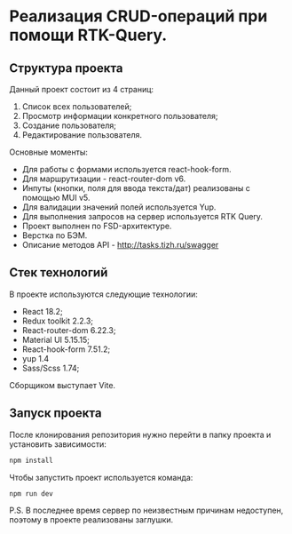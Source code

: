# Реализация CRUD-операций при помощи RTK-Query.

## Структура проекта

Данный проект состоит из 4 страниц:

1. Список всех пользователей;
2. Просмотр информации конкретного пользователя;
3. Создание пользователя;
4. Редактирование пользователя.

Основные моменты:

- Для работы с формами используется react-hook-form.
- Для маршрутизации - react-router-dom v6.
- Инпуты (кнопки, поля для ввода текста/дат) реализованы с помощью MUI v5.
- Для валидации значений полей используется Yup.
- Для выполнения запросов на сервер используется RTK Query.
- Проект выполнен по FSD-архитектуре.
- Верстка по БЭМ.
- Описание методов API - http://tasks.tizh.ru/swagger

## Стек технологий

В проекте используются следующие технологии:

- React 18.2;
- Redux toolkit 2.2.3;
- React-router-dom 6.22.3;
- Material UI 5.15.15;
- React-hook-form 7.51.2;
- yup 1.4
- Sass/Scss 1.74;

Сборщиком выступает Vite.

## Запуск проекта

После клонирования репозитория нужно перейти в папку проекта и установить зависимости:

```sh
npm install
```

Чтобы запустить проект используется команда:

```sh
npm run dev
```

P.S. В последнее время сервер по неизвестным причинам недоступен, поэтому в проекте реализованы заглушки.
